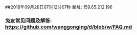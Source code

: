 ##2018年09月28日07时12分07秒 新址: 159.65.212.196
### 兔友常见问题及解答: https://github.com/wanggonging/d/blob/w/FAQ.md
